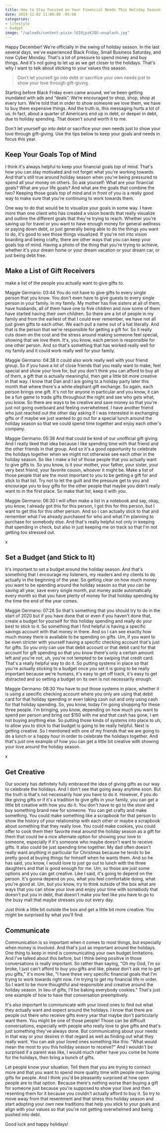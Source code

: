 ```yaml
---
title: How to Stay Focused on Your Financial Needs This Holiday Season
date: 2019-12-02 11:00:00 -05:00
categories:
- lifestyle
- budget
image: "/uploads/content-pixie-l6I8jpzKJQU-unsplash.jpg"
---
```


Happy December! We're officially in the swing of holiday season. In the last several days, we've experienced Black Friday, Small Business Saturday, and now Cyber Monday. That's a lot of pressure to spend money and buy things. And it's not going to let up as we get closer to the holidays. That's why I want to talk about sticking to your values this season.

> Don't let yourself go into debt or sacrifice your own needs just to show your love through gift-giving.

Starting before Black Friday even came around, we’ve been getting inundated with ads and “deals”. We’re encouraged to shop, shop, shop at every turn. We’re told that in order to show someone we love them, we have to buy them expensive things. And the truth is, this messaging hurts a lot of us. In fact, about a quarter of Americans end up in debt, or deeper in debt, due to holiday spending. That doesn’t sound worth it to me.

Don't let yourself go into debt or sacrifice your own needs just to show your love through gift-giving. Use the tips below to keep your goals and needs in focus this year.

## Keep Your Goals Top of Mind

I think it's always helpful to keep your financial goals top of mind. That's how you can stay motivated and not forget what you're working towards. And that's still true around holiday season when you're being pressured to spend all your money on others. So ask yourself: What are your financial goals? What are your life goals? And what are the goals that combine the two? Keeping those goals top of mind and in front of you is a really good way to make sure that you're continuing to work towards them.

One way to do that would be to visualize your goals in some way. I have more than one client who has created a vision boards that really visualize and outline the different goals that they're trying to reach. Whether you're saving up for travel or you want to have enough money for general wellness or paying down debt, or just generally being able to do the things you want to do, it's good to see those things visualized. If you're not into vision boarding and being crafty, there are other ways that you can keep your goals top of mind. Having a photo of the thing that you're trying to achieve, whether it's your dream home or your dream vacation or your dream car, or just being debt free.

## Make a List of Gift Receivers

make a list of the people you actually want to give gifts to.

Maggie Germano: 03:44 You do not have to give gifts to every single person that you know. You don't even have to give guests to every single person in your family. In my family. My mother has five sisters at all of them, have husbands, all of them have one to five children and now some of them have started having their own children. So there are a lot of people in my family and from the earliest of that I could ever remember, we have not all just given gifts to each other. We each pull a name out of a hat literally. And that is the person that we're responsible for getting a gift for. So it really cuts down on the cost and the stress around making someone feel special, showing that we love them. It's, you know, each person is responsible for one other person. And so that's something that has worked really well for my family and it could work really well for your family.

Maggie Germano: 04:38 It could also work really well with your friend group. So if you have a lot of close friends that you really want to make, feel special and show your love for, but you don't think you can afford to buy all of them, a gift that is actually meaningful, then get a little bit more creative in that way. I know that Dan and I are going to a holiday party later this month that where there's a white elephant gift exchange. So again, each person brings one gift. It's not for anyone in particular and you know, it can be a fun game to trade gifts throughout the night and see who gets what, you know. So there are ways to be creative and save money so that you're just not going overboard and feeling overwhelmed. I have another friend who just reached out the other day asking if I was interested in exchanging gifts or if maybe we just wanted to go out for a special lunch around the holiday season so that we could spend time together and enjoy each other's company.

Maggie Germano: 05:38 And that could be kind of our unofficial gift giving. And I really liked that idea because I like spending time with that friend and the other friends in that group. And so it's a good opportunity to celebrate the holidays together when we might not otherwise see each other in the holiday season. So like I make a list of those people that you actually want to give gifts to. So you know, is it your mother, your father, your sister, your very best friend, your favorite cousin, whoever it might be. Make a list of those people that are the most important to you to be getting a gift for and stick to that list. Try not to let the guilt and the pressure get to you and encourage you to buy gifts for the other people that maybe you didn't really want to in the first place. So make that list, keep it with you.

Maggie Germano: 06:30 I will often make a list in a notebook and say, okay, you know, I already got this for this person, I got this for this person, but I want to get this for this other person. And so I can actually stick to that and remember what I've already purchased for who and what I'm planning to purchase for somebody else. And that's really helpful not only in keeping that spending in check, but also in just keeping me on track so that I'm not getting too stressed out.

x

## Set a Budget (and Stick to It)

It's important to set a budget around the holiday season. And that's something that I encourage my listeners, my readers and my clients to do actually in the beginning of the year. So getting clear on how much money you want to be spending around the holiday season so that you can be saving all year, save every single month, put money aside automatically every month so that you have plenty of money for that holiday spending by the time the end of the year comes.

Maggie Germano: 07:26 So that's something that you should try to do in the start of 2020 but if you have done that or even if you haven't done that, create a budget for yourself for this holiday spending and really do your best to stick to it. So something that I find helpful is having a specific savings account with that money in there. And so I can see exactly how much money there is available to be spending on gifts. Um, if you want to be even stricter with yourself having a specific checking account that's just for gifts. So you only can use that debit account or that debit card for that account for gift spending so that you know there's only a certain amount left and you're not, uh, you're not tempted to be swiping that credit card. That's a really helpful way to do it. So putting systems in place so that you're actually sticking to a budget once you set it is going to be really important because we're humans, it's easy to get off track, it's easy to get distracted and so setting a budget on its own is not necessarily enough.

Maggie Germano: 08:30 You have to put those systems in place, whether it is using a specific checking account where you only are using that debit card for that holiday spending or even taking cash out and only using cash for that holiday spending. So, you know, today I'm going shopping for these three people. I'm bringing, you know, depending on how much you want to spend per person and bring out $150 with me and that cash has gone, I am not buying anything else. So putting those kinds of systems into place to uh, to allow you to stick to that budget is going to be really helpful. Next is getting creative. So I mentioned with one of my friends that we are going to do a lunch or a happy hour in order to celebrate the holidays together. And that's just one example of how you can get a little bit creative with showing your love around the holiday season.

x

## Get Creative

Our society has definitely fully embraced the idea of giving gifts as our way to celebrate the holidays. And I don't see that going away anytime soon. But the truth is that's not necessarily how you have to do it. However, if you do like giving gifts or if it's a tradition to give gifts in your family, you can get a little bit creative with how you do it. You don't have to go to the store and buy something brand new for someone. You can get crafty and make something. You could make something like a scrapbook for that person to show the history of your relationship with each other or maybe a scrapbook about something that they really love. You could make cookies, you could offer to cook them their favorite meal around the holiday season as a gift for them that could be a nice alternate option for showing your love to someone, especially if it's someone who maybe doesn't want to receive gifts. It also could be just spending time together. My dad often doesn't really want anything in particular for Christmas because he tends to be pretty good at buying things for himself when he wants them. And so he has said, you know, I would love to just go out to lunch with the three daughters and that is good enough for me. Um, so those are just some options and you can get creative. Like I said, it's going to depend on the person. It's gonna depend on you, what you feel comfortable doing, what you're good at. Um, but you know, try to think outside of the box what are ways that you can show your love and enjoy your time with somebody that doesn't put you in debt, that doesn't make you feel like you have to go to the busy mall that maybe stresses you out every day.

Just think a little bit outside the box and get a little bit more creative. You might be surprised by what you'll find.

## Communicate

Communication is so important when it comes to most things, but especially when money is involved. And that's just as important around the holidays. One thing to keep in mind is communicating your own budget limitations. And I've talked about this before, but I think being positive in those conversations is really important. So rather than saying, "Oh my God, I'm so broke, I just can't afford to buy you gifts and like, please don't ask me to get you gifts," it's more like, "I have these very specific financial goals that I'm trying to work towards right now. I'm trying to get my financial life in order. So I want to be more thoughtful and responsible and creative around the holiday season. In lieu of gifts, I'll be baking everybody cookies." That's just one example of how to have that conversation preemptively. 

It's also important to communicate with your loved ones to find out what they actually want and expect around the holidays. I know that there are people out there who receive gifts every year that maybe don't particularly want them. You might be one of those people! Those can be difficult conversations, especially with people who really love to give gifts and that's just something they've always done. But communicating about your needs in that way or your desires in that regard as well as finding out what they really want. You can ask your loved ones something like this: "What would mean the most to you this holiday season to receive?" And I wouldn't be surprised if a parent was like, I would much rather have you come be home for the holidays, then bring a bunch of gifts.

Let people know your situation. Tell them that you are trying to connect more and that you want to spend more quality time with people over buying gifts for people. And I think you'd be pleasantly surprised at how open people are to that option. Because there's nothing worse than buying a gift for someone just because you're supposed to show your love and then resenting them for it because you couldn't actually afford to buy it. So try to move away from that resentment and that stress this holiday season and start adopting your own new traditions that help you stick to your goals and align with your values so that you're not getting overwhelmed and being pushed into debt.

Good luck and happy holidays!